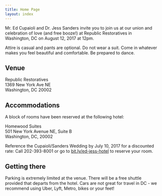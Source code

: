 ```yaml
---
title: Home Page
layout: index
---
```


Mr. Ed Cupaioli and Dr. Jess Sanders invite you to join us at our union and celebration of love (and free booze!)  at Republic Restoratives in Washington, DC on August 12, 2017 at 12pm.

Attire is casual and pants are optional. Do not wear a suit.  Come in whatever makes you feel beautiful and comfortable. Be prepared to dance.

## Venue
Republic Restoratives  
1369 New York Ave NE  
Washington, DC 20002  

## Accommodations
A block of rooms have been reserved at the following hotel:

Homewood Suites  
501 New York Avenue NE, Suite B  
Washington, DC, 20002

Reference the Cupaioli/Sanders Wedding by July 10, 2017  for a discounted rate:
Call 202-393-8001 or go to [bit.ly/ed-jess-hotel](http://bit.ly/ed-jess-hotel) to reserve your room.

## Getting there
Parking is extremely limited at the venue.  There will be a free shuttle provided that departs from the hotel.  Cars are not great for travel in DC - we recommend using Uber, Lyft, Metro, bikes or your feet!
